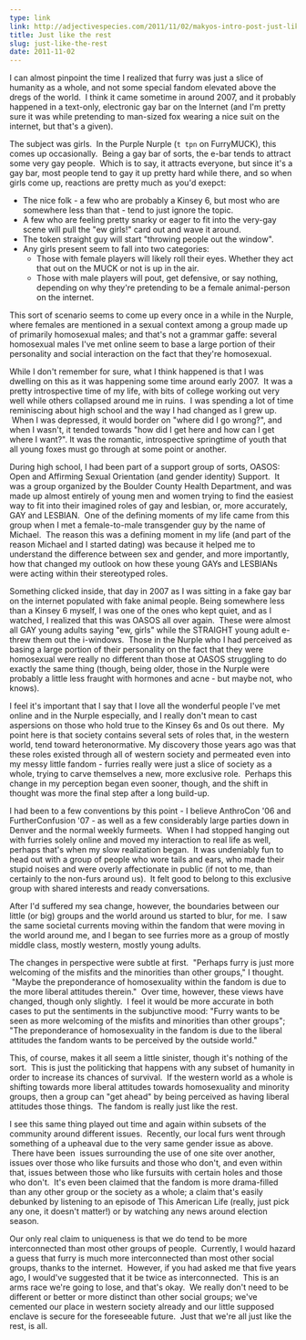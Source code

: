 ```yaml
---
type: link
link: http://adjectivespecies.com/2011/11/02/makyos-intro-post-just-like-the-rest/
title: Just like the rest
slug: just-like-the-rest
date: 2011-11-02
---
```


I can almost pinpoint the time I realized that furry was just a slice of
humanity as a whole, and not some special fandom elevated above the dregs of the
world.  I think it came sometime in around 2007, and it probably happened in a
text-only, electronic gay bar on the Internet (and I'm pretty sure it was while
pretending to man-sized fox wearing a nice suit on the internet, but that's a
given).

<!--more-->

The subject was girls.  In the Purple Nurple (`t tpn` on FurryMUCK), this comes
up occasionally.  Being a gay bar of sorts, the e-bar tends to attract some very
gay people.  Which is to say, it attracts everyone, but since it's a gay bar,
most people tend to gay it up pretty hard while there, and so when girls come
up, reactions are pretty much as you'd exepct:

<ul>
    <li>The nice folk - a few who are probably a Kinsey 6, but most who are
    somewhere less than that - tend to just ignore the topic.</li>
    <li>A few who are feeling pretty snarky or eager to fit into the very-gay
    scene will pull the "ew girls!" card out and wave it around.</li>
    <li>The token straight guy will start "throwing people out the window".</li>
	<li>Any girls present seem to fall into two categories:
<ul>
    <li>Those with female players will likely roll their eyes. Whether they act
    that out on the MUCK or not is up in the air.</li>
    <li>Those with male players will pout, get defensive, or say nothing,
    depending on why they're pretending to be a female animal-person on the
    internet.</li>
</ul>
</li>
</ul>

This sort of scenario seems to come up every once in a while in the Nurple,
where females are mentioned in a sexual context among a group made up of
primarily homosexual males; and that's not a grammar gaffe: several homosexual
males I've met online seem to base a large portion of their personality and
social interaction on the fact that they're homosexual.

While I don't remember for sure, what I think happened is that I was dwelling on
this as it was happening some time around early 2007.  It was a pretty
introspective time of my life, with bits of college working out very well while
others collapsed around me in ruins.  I was spending a lot of time reminiscing
about high school and the way I had changed as I grew up.  When I was depressed,
it would border on "where did I go wrong?", and when I wasn't, it tended towards
"how did I get here and how can I get where I want?". It was the romantic,
introspective springtime of youth that all young foxes must go through at some
point or another.

During high school, I had been part of a support group of sorts, OASOS: Open and
Affirming Sexual Orientation (and gender identity) Support.  It was a group
organized by the Boulder County Health Department, and was made up almost
entirely of young men and women trying to find the easiest way to fit into their
imagined roles of gay and lesbian, or, more accurately, GAY and LESBIAN.  One of
the defining moments of my life came from this group when I met a female-to-male
transgender guy by the name of Michael.  The reason this was a defining moment
in my life (and part of the reason Michael and I started dating) was because it
helped me to understand the difference between sex and gender, and more
importantly, how that changed my outlook on how these young GAYs and LESBIANs
were acting within their stereotyped roles.

Something clicked inside, that day in 2007 as I was sitting in a fake gay bar on
the internet populated with fake animal people. Being somewhere less than a
Kinsey 6 myself, I was one of the ones who kept quiet, and as I watched, I
realized that this was OASOS all over again.  These were almost all GAY young
adults saying "ew, girls" while the STRAIGHT young adult e-threw them out the
i-windows.  Those in the Nurple who I had perceived as basing a large portion of
their personality on the fact that they were homosexual were really no different
than those at OASOS struggling to do exactly the same thing (though, being
older, those in the Nurple were probably a little less fraught with hormones and
acne - but maybe not, who knows).

I feel it's important that I say that I love all the wonderful people I've met
online and in the Nurple especially, and I really don't mean to cast aspersions
on those who hold true to the Kinsey 6s and 0s out there.  My point here is that
society contains several sets of roles that, in the western world, tend toward
heteronormative. My discovery those years ago was that these roles existed
through all of western society and permeated even into my messy little fandom -
furries really were just a slice of society as a whole, trying to carve
themselves a new, more exclusive role.  Perhaps this change in my perception
began even sooner, though, and the shift in thought was more the final step
after a long build-up.

I had been to a few conventions by this point - I believe AnthroCon '06 and
FurtherConfusion '07 - as well as a few considerably large parties down in
Denver and the normal weekly furmeets.  When I had stopped hanging out with
furries solely online and moved my interaction to real life as well, perhaps
that's when my slow realization began.  It was undeniably fun to head out with a
group of people who wore tails and ears, who made their stupid noises and were
overly affectionate in public (if not to me, than certainly to the non-furs
around us).  It felt good to belong to this exclusive group with shared
interests and ready conversations.

After I'd suffered my sea change, however, the boundaries between our little (or
big) groups and the world around us started to blur, for me.  I saw the same
societal currents moving within the fandom that were moving in the world around
me, and I began to see furries more as a group of mostly middle class, mostly
western, mostly young adults.

The changes in perspective were subtle at first.  "Perhaps furry is just more
welcoming of the misfits and the minorities than other groups," I thought.
 "Maybe the preponderance of homosexuality within the fandom is due to the more
liberal attitudes therein."  Over time, however, these views have changed,
though only slightly.  I feel it would be more accurate in both cases to put the
sentiments in the subjunctive mood: "Furry wants to be seen as more welcoming of
the misfits and minorities than other groups"; "The preponderance of
homosexuality in the fandom is due to the liberal attitudes the fandom wants to
be perceived by the outside world."

This, of course, makes it all seem a little sinister, though it's nothing of the
sort.  This is just the politicking that happens with any subset of humanity in
order to increase its chances of survival.  If the western world as a whole is
shifting towards more liberal attitudes towards homosexuality and minority
groups, then a group can "get ahead" by being perceived as having liberal
attitudes those things.  The fandom is really just like the rest.

I see this same thing played out time and again within subsets of the community
around different issues.  Recently, our local furs went through something of a
upheaval due to the very same gender issue as above.  There have been  issues
surrounding the use of one site over another, issues over those who like
fursuits and those who don't, and even within that, issues between those who
like fursuits with certain holes and those who don't.  It's even been claimed
that the fandom is more drama-filled than any other group or the society as a
whole; a claim that's easily debunked by listening to an episode of This
American Life (really, just pick any one, it doesn't matter!) or by watching any
news around election season.

Our only real claim to uniqueness is that we do tend to be more interconnected
than most other groups of people.  Currently, I would hazard a guess that furry
is much more interconnected than most other social groups, thanks to the
internet.  However, if you had asked me that five years ago, I would've
suggested that it be twice as interconnected.  This is an arms race we're going
to lose, and that's okay.  We really don't need to be different or better or
more distinct than other social groups; we've cemented our place in western
society already and our little supposed enclave is secure for the foreseeable
future.  Just that we're all just like the rest, is all.
